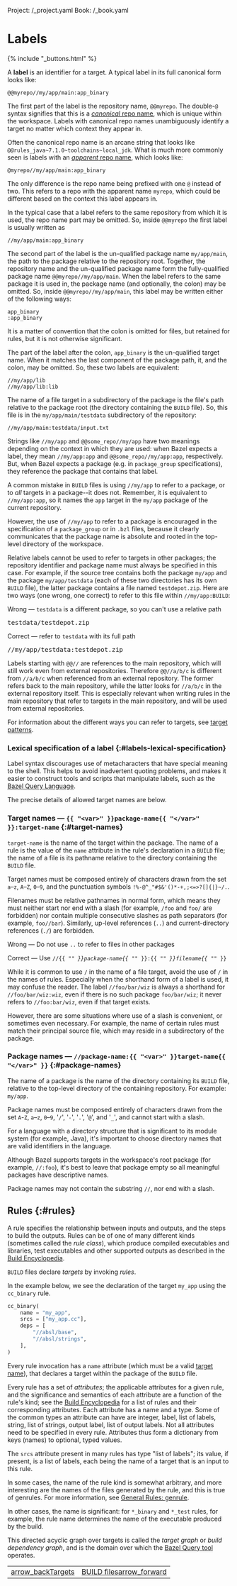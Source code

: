 Project: /_project.yaml
Book: /_book.yaml

# Labels

{% include "_buttons.html" %}

A **label** is an identifier for a target. A typical label in its full canonical
form looks like:

```none
@@myrepo//my/app/main:app_binary
```

The first part of the label is the repository name, `@@myrepo`. The double-`@`
syntax signifies that this is a [*canonical* repo
name](/external/overview#canonical-repo-name), which is unique within
the workspace. Labels with canonical repo names unambiguously identify a target
no matter which context they appear in.

Often the canonical repo name is an arcane string that looks like
`@@rules_java~7.1.0~toolchains~local_jdk`. What is much more commonly seen is
labels with an [*apparent* repo name](/external/overview#apparent-repo-name),
which looks like:

```
@myrepo//my/app/main:app_binary
```

The only difference is the repo name being prefixed with one `@` instead of two.
This refers to a repo with the apparent name `myrepo`, which could be different
based on the context this label appears in.

In the typical case that a label refers to the same repository from which
it is used, the repo name part may be omitted.  So, inside `@@myrepo` the first
label is usually written as

```
//my/app/main:app_binary
```

The second part of the label is the un-qualified package name
`my/app/main`, the path to the package
relative to the repository root.  Together, the repository name and the
un-qualified package name form the fully-qualified package name
`@@myrepo//my/app/main`. When the label refers to the same
package it is used in, the package name (and optionally, the colon)
may be omitted.  So, inside `@@myrepo//my/app/main`,
this label may be written either of the following ways:

```
app_binary
:app_binary
```

It is a matter of convention that the colon is omitted for files,
but retained for rules, but it is not otherwise significant.

The part of the label after the colon, `app_binary` is the un-qualified target
name. When it matches the last component of the package path, it, and the
colon, may be omitted.  So, these two labels are equivalent:

```
//my/app/lib
//my/app/lib:lib
```

The name of a file target in a subdirectory of the package is the file's path
relative to the package root (the directory containing the `BUILD` file). So,
this file is in the `my/app/main/testdata` subdirectory of the repository:

```
//my/app/main:testdata/input.txt
```

Strings like `//my/app` and `@@some_repo//my/app` have two meanings depending on
the context in which they are used: when Bazel expects a label, they mean
`//my/app:app` and `@@some_repo//my/app:app`, respectively. But, when Bazel
expects a package (e.g. in `package_group` specifications), they reference the
package that contains that label.

A common mistake in `BUILD` files is using `//my/app` to refer to a package, or
to *all* targets in a package--it does not.  Remember, it is
equivalent to `//my/app:app`, so it names the `app` target in the `my/app`
package of the current repository.

However, the use of `//my/app` to refer to a package is encouraged in the
specification of a `package_group` or in `.bzl` files, because it clearly
communicates that the package name is absolute and rooted in the top-level
directory of the workspace.

Relative labels cannot be used to refer to targets in other packages; the
repository identifier and package name must always be specified in this case.
For example, if the source tree contains both the package `my/app` and the
package `my/app/testdata` (each of these two directories has its own
`BUILD` file), the latter package contains a file named `testdepot.zip`. Here
are two ways (one wrong, one correct) to refer to this file within
`//my/app:BUILD`:

<p><span class="compare-worse">Wrong</span> — <code>testdata</code> is a different package, so you can't use a relative path</p>
<pre class="prettyprint">testdata/testdepot.zip</pre>

<p><span class="compare-better">Correct</span> — refer to <code>testdata</code> with its full path</p>

<pre class="prettyprint">//my/app/testdata:testdepot.zip</pre>



Labels starting with `@@//` are references to the main
repository, which will still work even from external repositories.
Therefore `@@//a/b/c` is different from
`//a/b/c` when referenced from an external repository.
The former refers back to the main repository, while the latter
looks for `//a/b/c` in the external repository itself.
This is especially relevant when writing rules in the main
repository that refer to targets in the main repository, and will be
used from external repositories.

For information about the different ways you can refer to targets, see
[target patterns](/run/build#specifying-build-targets).

### Lexical specification of a label {:#labels-lexical-specification}

Label syntax discourages use of metacharacters that have special meaning to the
shell. This helps to avoid inadvertent quoting problems, and makes it easier to
construct tools and scripts that manipulate labels, such as the
[Bazel Query Language](/query/language).

The precise details of allowed target names are below.

### Target names — `{{ "<var>" }}package-name{{ "</var>" }}:target-name` {:#target-names}

`target-name` is the name of the target within the package. The name of a rule
is the value of the `name` attribute in the rule's declaration in a `BUILD`
file; the name of a file is its pathname relative to the directory containing
the `BUILD` file.

Target names must be composed entirely of characters drawn from the set `a`–`z`,
`A`–`Z`, `0`–`9`, and the punctuation symbols `!%-@^_"#$&'()*-+,;<=>?[]{|}~/.`.

Filenames must be relative pathnames in normal form, which means they must
neither start nor end with a slash (for example, `/foo` and `foo/` are
forbidden) nor contain multiple consecutive slashes as path separators
(for example, `foo//bar`). Similarly, up-level references (`..`) and
current-directory references (`./`) are forbidden.

<p><span class="compare-worse">Wrong</span> — Do not use <code>..</code> to refer to files in other packages</p>

<p><span class="compare-better">Correct</span> — Use
  <code>//{{ "<var>" }}package-name{{ "</var>" }}:{{ "<var>" }}filename{{ "</var>" }}</code></p>


While it is common to use `/` in the name of a file target, avoid the use of
`/` in the names of rules. Especially when the shorthand form of a label is
used, it may confuse the reader. The label `//foo/bar/wiz` is always a shorthand
for `//foo/bar/wiz:wiz`, even if there is no such package `foo/bar/wiz`; it
never refers to `//foo:bar/wiz`, even if that target exists.

However, there are some situations where use of a slash is convenient, or
sometimes even necessary. For example, the name of certain rules must match
their principal source file, which may reside in a subdirectory of the package.

### Package names — `//package-name:{{ "<var>" }}target-name{{ "</var>" }}` {:#package-names}

The name of a package is the name of the directory containing its `BUILD` file,
relative to the top-level directory of the containing repository.
For example: `my/app`.

Package names must be composed entirely of characters drawn from the set
`A`-`Z`, `a`–`z`, `0`–`9`, '`/`', '`-`', '`.`', '`@`', and '`_`', and cannot
start with a slash.

For a language with a directory structure that is significant to its module
system (for example, Java), it's important to choose directory names that are
valid identifiers in the language.

Although Bazel supports targets in the workspace's root package (for example,
`//:foo`), it's best to leave that package empty so all meaningful packages
have descriptive names.

Package names may not contain the substring `//`, nor end with a slash.

## Rules {:#rules}

A rule specifies the relationship between inputs and outputs, and the
steps to build the outputs. Rules can be of one of many different
kinds (sometimes called the _rule class_), which produce compiled
executables and libraries, test executables and other supported
outputs as described in the [Build Encyclopedia](/reference/be/overview).

`BUILD` files declare _targets_ by invoking _rules_.

In the example below, we see the declaration of the target `my_app`
using the `cc_binary` rule.

```python
cc_binary(
    name = "my_app",
    srcs = ["my_app.cc"],
    deps = [
        "//absl/base",
        "//absl/strings",
    ],
)
```

Every rule invocation has a `name` attribute (which must be a valid
[target name](#target-names)), that declares a target within the package
of the `BUILD` file.

Every rule has a set of _attributes_; the applicable attributes for a given
rule, and the significance and semantics of each attribute are a function of
the rule's kind; see the [Build Encyclopedia](/reference/be/overview) for a
list of rules and their corresponding attributes. Each attribute has a name and
a type. Some of the common types an attribute can have are integer, label, list
of labels, string, list of strings, output label, list of output labels. Not
all attributes need to be specified in every rule. Attributes thus form a
dictionary from keys (names) to optional, typed values.

The `srcs` attribute present in many rules has type "list of labels"; its
value, if present, is a list of labels, each being the name of a target that is
an input to this rule.

In some cases, the name of the rule kind is somewhat arbitrary, and more
interesting are the names of the files generated by the rule, and this is true
of genrules. For more information, see
[General Rules: genrule](/reference/be/general#genrule).

In other cases, the name is significant: for `*_binary` and `*_test` rules,
for example, the rule name determines the name of the executable produced by
the build.

This directed acyclic graph over targets is called the _target graph_ or
_build dependency graph_, and is the domain over which the
[Bazel Query tool](/query/guide) operates.

<table class="columns">
  <tr>
    <td><a class="button button-with-icon button-primary"
           href="/concepts/build-ref">
        <span class="material-icons" aria-hidden="true">arrow_back</span>Targets</a>
    </td>
    <td><a class="button button-with-icon button-primary"
           href="/concepts/build-files">
        BUILD files<span class="material-icons icon-after" aria-hidden="true">arrow_forward</span></a>
    </td>
  </tr>
</table>
